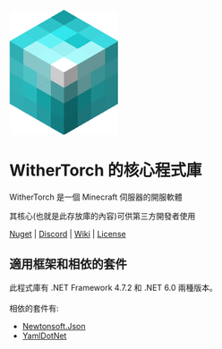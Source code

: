 ![WitherTorch Core Icon](withertorch_core.png)
# WitherTorch 的核心程式庫

WitherTorch 是一個 Minecraft 伺服器的開服軟體

其核心(也就是此存放庫的內容)可供第三方開發者使用

[Nuget](https://www.nuget.org/packages/WitherTorch.Core) | [Discord](https://discord.gg/F7YNJ5m) | [Wiki](../../wiki) | [License](LICENSE)

## 適用框架和相依的套件
此程式庫有 .NET Framework 4.7.2 和 .NET 6.0 兩種版本。<br/>
<br/>
相依的套件有:
<ul>
  <li><a href="https://github.com/JamesNK/Newtonsoft.Json">Newtonsoft.Json</a></li>
  <li><a href="https://github.com/aaubry/YamlDotNet">YamlDotNet</a></li>
</ul>
